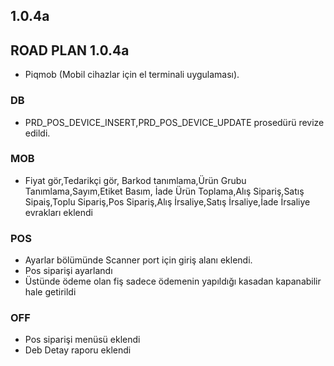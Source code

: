 ## 1.0.4a
## ROAD PLAN 1.0.4a
- Piqmob (Mobil cihazlar için el terminali uygulaması).
### DB
- PRD_POS_DEVICE_INSERT,PRD_POS_DEVICE_UPDATE prosedürü revize edildi.
### MOB
- Fiyat gör,Tedarikçi gör, Barkod tanımlama,Ürün Grubu Tanımlama,Sayım,Etiket Basım, İade Ürün Toplama,Alış Sipariş,Satış Sipaiş,Toplu Sipariş,Pos Sipariş,Alış İrsaliye,Satış İrsaliye,İade İrsaliye evrakları eklendi
### POS
- Ayarlar bölümünde Scanner port için giriş alanı eklendi.
- Pos siparişi ayarlandı
- Üstünde ödeme olan fiş sadece ödemenin yapıldığı kasadan kapanabilir hale getirildi

### OFF
- Pos siparişi menüsü eklendi
- Deb Detay raporu eklendi